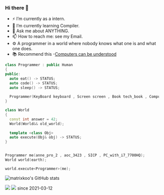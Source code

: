 ### Hi there 👋

- ⚡ I’m currently as a intern.
- 📕 I’m currently learning Compiler.
- 💬 Ask me about ANYTHING.
- 📫 How to reach me: see my Email.
- ⚙  A programmer in a world where nobody knows what one is and what one does.
- 📚 Recommend this -[Computers can be understood](https://blog.nelhage.com/post/computers-can-be-understood/)
```cpp
class Programmer : public Human
{
public:
  auto eat() -> STATUS;
  auto code() -> STATUS;
  auto sleep() -> STATUS;
  
  Programmer(KeyBoard keyboard , Screen screen , Book tech_book , Computer high_performance_computer);
}

class World
{
  const int answer = 42;
  World(World&& old_world);
  
  template <class Obj>
  auto execute(Obj& obj) -> STATUS;
}
 

Programmer me(anne_pro_2 , aoc_3423 , SICP , PC_with_i7_7700HQ);
World world(earth);

world.execute<Programmer>(me); 
```
![matrixkoo's GitHub stats](https://github-readme-stats.vercel.app/api?username=matrixkoo&include_all_commits=true&show_icons=true&count_private=true&theme=graywhite)

<img src="https://github-readme-stats.vercel.app/api/wakatime?username=dustb1n"/>
<img src="https://profile-counter.glitch.me/dustbin/count.svg"/>
since 2021-03-12


